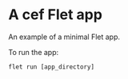 # A cef Flet app

An example of a minimal Flet app.

To run the app:

```
flet run [app_directory]
```